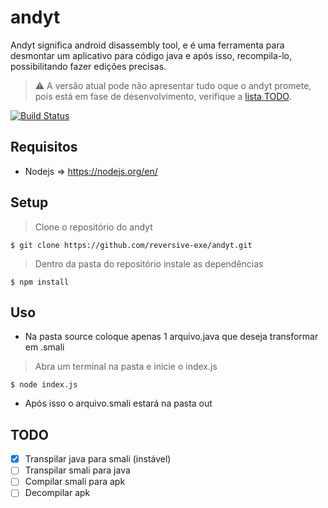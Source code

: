 # andyt
Andyt significa android disassembly tool, e é uma ferramenta para desmontar um aplicativo para código java e após isso, recompila-lo, possibilitando fazer edições precisas.
> :warning:  A versão atual pode não apresentar tudo oque o andyt promete, pois está em fase de desenvolvimento, verifique a [lista TODO](#todo).

[![Build Status](http://img.shields.io/travis/badges/badgerbadgerbadger.svg?style=flat-square)]()

## Requisitos
- Nodejs => https://nodejs.org/en/

## Setup
> Clone o repositório do andyt

```shell
$ git clone https://github.com/reversive-exe/andyt.git
```

> Dentro da pasta do repositório instale as dependências
```shell
$ npm install
```

## Uso
- Na pasta source coloque apenas 1 arquivo.java que deseja transformar em .smali
> Abra um terminal na pasta e inicie o index.js
```shell
$ node index.js
```
- Após isso o arquivo.smali estará na pasta out

## TODO
- [x] Transpilar java para smali (instável)
- [ ] Transpilar smali para java
- [ ] Compilar smali para apk
- [ ] Decompilar apk
